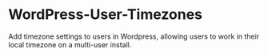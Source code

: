 # WordPress-User-Timezones
Add timezone settings to users in Wordpress, allowing users to work in their local timezone on a multi-user install.
